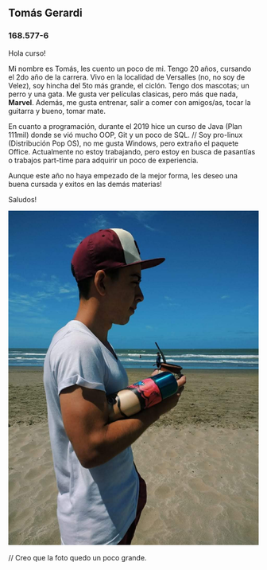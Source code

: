 ## Tomás Gerardi
### 168.577-6

Hola curso!

Mi nombre es Tomás, les cuento un poco de mi. Tengo 20 años, cursando el 2do año de la carrera. 
Vivo en la localidad de Versalles (no, no soy de Velez), soy hincha del 5to más grande, el ciclón.
Tengo dos mascotas; un perro y una gata. 
Me gusta ver películas clasicas, pero más que nada, **Marvel**. Además, me gusta entrenar, salir a comer con amigos/as, tocar la guitarra y bueno, tomar mate.

En cuanto a programación, durante el 2019 hice un curso de Java (Plan 111mil) donde se vió mucho OOP, Git y un poco de SQL.
// Soy pro-linux (Distribución Pop OS), no me gusta Windows, pero extraño el paquete Office.
Actualmente no estoy trabajando, pero estoy en busca de pasantías o trabajos part-time para adquirir un poco de experiencia.

Aunque este año no haya empezado de la mejor forma, les deseo una buena cursada y exitos en las demás materias!

Saludos!

![Foto](foto.jpg)

// Creo que la foto quedo un poco grande.	

	
